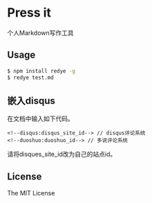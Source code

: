 # Press it

<!--duoshuo:redye-->

个人Markdown写作工具

## Usage

```bash
$ npm install redye -g
$ redye test.md
```

## 嵌入disqus

在文档中输入如下代码。

```
<!--disqus:disqus_site_id--> // disqus评论系统
<!--duoshuo:duoshuo_id--> // 多说评论系统
```

请将disques_site_id改为自己的站点id。

## License
The MIT License
